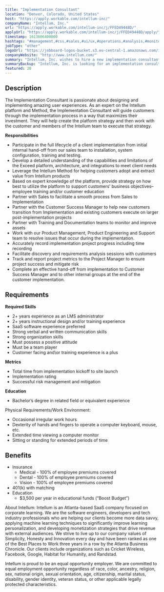 ```yaml
---
title: "Implementation Consultant"
location: "Denver, Colorado, United States"
host: "https://apply.workable.com/intellum-inc/"
companyName: "Intellum, Inc."
url: "https://apply.workable.com/intellum-inc/j/FFED49448D/"
applyUrl: "https://apply.workable.com/intellum-inc/j/FFED49448D/apply/"
timestamp: 1613606400000
hashtags: "#management,#css,#sales,#ui/ux,#operations,#analysis,#monitoring"
jobType: "other"
logoUrl: "https://jobboard-logos-bucket.s3.eu-central-1.amazonaws.com/intellum-inc-"
companyWebsite: "http://www.intellum.com/"
summary: "Intellum, Inc. wishes to hire a new implementation consultant. If you have 2+ years experience as an LMS administrator, consider applying."
summaryBackup: "Intellum, Inc. is looking for an implementation consultant that has experience in: #management, #css, #sales."
featured: 20
---
```


## Description

The Implementation Consultant is passionate about designing and implementing amazing user experiences. As an expert on the Intellum platform and Method, the Implementation Consultant will guide customers through the implementation process in a way that maximizes their investment. They will help create the platform strategy and then work with the customer and members of the Intellum team to execute that strategy.

**Responsibilities**

*   Participate in the full lifecycle of a client implementation from initial internal hand-off from our sales team to installation, system configuration, training and testing.
*   Develop a detailed understanding of the capabilities and limitations of the Exceed platform, architecture, and integrations to meet client needs
*   Leverage the Intellum Method for helping customers adopt and extract value from Intellum products
*   Based on expert knowledge of the platform, provide strategy on how best to utilize the platform to support customers’ business objectives– employee training and/or customer education
*   Partner with Sales to facilitate a smooth process from Sales to Implementation
*   Partner with the Customer Success Manager to help new customers transition from Implementation and existing customers execute on larger post-implementation projects
*   Partner with Training and Documentation teams to monitor and improve assets
*   Work with our Product Management, Product Engineering and Support team to resolve issues that occur during the implementation.
*   Accurately record implementation project progress including time recording
*   Facilitate discovery and requirements analysis sessions with customers
*   Track and report project metrics to the Project Manager to ensure project success and mitigate risk
*   Complete an effective hand-off from implementation to Customer Success Manager and to other internal groups at the end of the customer implementation.

## Requirements

**Required Skills**

*   2+ years experience as an LMS administrator
*   2+ years instructional design and/or training experience
*   SaaS software experience preferred
*   Strong verbal and written communication skills
*   Strong organization skills
*   Must possess a positive attitude
*   Must be a team player
*   Customer facing and\\or training experience is a plus

**Metrics**

*   Total time from implementation kickoff to site launch
*   Implementation rating
*   Successful risk management and mitigation

**Education**

*   Bachelor’s degree in related field or equivalent experience

Physical Requirements/Work Environment:

*   Occasional irregular work hours
*   Dexterity of hands and fingers to operate a computer keyboard, mouse, etc.
*   Extended time viewing a computer monitor
*   Sitting or standing for extended periods of time

## Benefits

*   Insurance
    *   Medical - 100% of employee premiums covered
    *   Dental - 100% of employee premiums covered
    *   Vision - 100% of employee premiums covered
*   401(k) with matching
*   Education
    *   $3,500 per year in educational funds (“Boost Budget”)

About Intellum: Intellum is an Atlanta-based SaaS company focused on corporate learning. We are the software engineers, developers and tech industry professionals who are helping our clients become more data savvy, applying machine learning techniques to significantly improve learning personalization, and developing monetization strategies that drive revenue with external audiences. We strive to live up to our company values of Simplicity, Honesty and Innovation every day and have been ranked as one of the Best Places to Work three years in a row by the Atlanta Business Chronicle. Our clients include organizations such as Cricket Wireless, Facebook, Google, Habitat for Humanity, and Randstad.

Intellum is proud to be an equal opportunity employer. We are committed to equal employment opportunity regardless of race, color, ancestry, religion, sex, national origin, sexual orientation, age, citizenship, marital status, disability, gender identity, veteran status, or other applicable legally protected characteristics.
